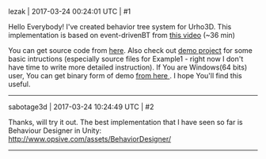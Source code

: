 lezak | 2017-03-24 00:24:01 UTC | #1

Hello Everybody!
I've created behavior tree system for Urho3D. This implementation is based on event-drivenBT from  <a href="https://youtu.be/n4aREFb3SsU">this video</a> (~36 min)

You can get source code from  <a href ="https://github.com/lezak/Urho3DBehaviorTree"> here</a>.
Also check out <a href="https://github.com/lezak/Urho3DBehaviorTreeDemo"> demo project</a> for some basic intructions (especially source files for Example1 - right now I don't have time to write more detailed instruction). 
If You are Windows(64 bits) user, You can get binary form of demo <a href="https://drive.google.com/file/d/0B0msHYrZwQHYT056R3d2UnVLc1U/view?usp=sharing"> from here </a>.
I hope You'll find this useful.

-------------------------

sabotage3d | 2017-03-24 10:24:49 UTC | #2

Thanks, will try it out. The best implementation that I have seen so far is Behaviour Designer in Unity: http://www.opsive.com/assets/BehaviorDesigner/

-------------------------


